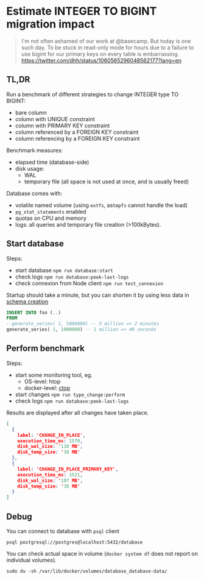 # Estimate INTEGER TO BIGINT migration impact

> I'm not often ashamed of our work at @basecamp. 
> But today is one such day. 
> To be stuck in read-only mode for hours due to a failure to use bigint for our primary keys on every table is embarrassing.
https://twitter.com/dhh/status/1060565296048562177?lang=en


## TL,DR

Run a benchmark of different strategies to change INTEGER type TO BIGINT:

- bare column
- column with UNIQUE constraint
- column with PRIMARY KEY constraint
- column referenced by a FOREIGN KEY constraint
- column referencing by a FOREIGN KEY constraint

Benchmark measures:

- elapsed time (database-side)
- disk usage:
  - WAL
  - temporary file (all space is not used at once, and is usually freed)

Database comes with:

- volatile named volume (using `extfs`, as`tmpfs` cannot handle the load)
- `pg_stat_statements` enabled
- quotas on CPU and memory
- logs: all queries and temporary file creation (>100kBytes).

## Start database

Steps:

- start database `npm run database:start`
- check logs `npm run database:peek-last-logs`
- check connexion from Node client `npm run test_connexion`

Startup should take a minute, but you can shorten it by using less data
in [schema creation](./database/create-schema.sql)

```sql
INSERT INTO foo (..)
FROM
--generate_series( 1, 5000000) -- 5 million => 2 minutes
generate_series( 1, 1000000) -- 1 million => 40 seconds
```

## Perform benchmark

Steps:
- start some monitoring tool, eg.
  - OS-level: htop
  - docker-level: [ctop](https://github.com/bcicen/ctop)  
- start changes `npm run type_change:perform`
- check logs `npm run database:peek-last-logs`

Results are displayed after all changes have taken place.

```json
[
  {
    label: 'CHANGE_IN_PLACE',
    execution_time_ms: 1570,
    disk_wal_size: '110 MB',
    disk_temp_size: '38 MB'
  },
  {
    label: 'CHANGE_IN_PLACE_PRIMARY_KEY',
    execution_time_ms: 1521,
    disk_wal_size: '107 MB',
    disk_temp_size: '38 MB'
  }
]
```

## Debug

You can connect to database with `psql` client

`psql postgresql://postgres@localhost:5432/database`

You can check actual space in volume (`docker system df` does not report on individual volumes).

`sudo du -sh /var/lib/docker/volumes/database_database-data/`
